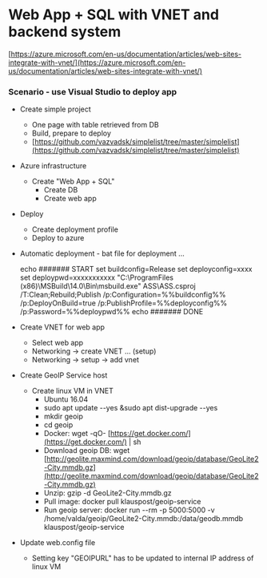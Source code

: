 # Web App + SQL with VNET and backend system

[https://azure.microsoft.com/en-us/documentation/articles/web-sites-integrate-with-vnet/](https://azure.microsoft.com/en-us/documentation/articles/web-sites-integrate-with-vnet/)

### Scenario - use Visual Studio to deploy app

- Create simple project
    - One page with table
      retrieved from DB
    - Build, prepare to deploy
    - [https://github.com/vazvadsk/simplelist/tree/master/simplelist](https://github.com/vazvadsk/simplelist/tree/master/simplelist)

- Azure infrastructure
    - Create "Web App +
      SQL"
        - Create DB
        - Create web app

- Deploy
    - Create deployment profile
    - Deploy to azure

- Automatic deployment - bat
     file for deployment …

 

    echo ####### START
    set buildconfig=Release
    set deployconfig=xxxx
    set deploypwd=xxxxxxxxxxx
    "C:\ProgramFiles (x86)\MSBuild\14.0\Bin\msbuild.exe" ASS\ASS.csproj /T:Clean;Rebuild;Publish /p:Configuration=%%buildconfig%% /p:DeployOnBuild=true /p:PublishProfile=%%deployconfig%% /p:Password=%%deploypwd%%
    echo ####### DONE

- Create VNET for web app
    - Select web app
    - Networking -&gt; create VNET
      … (setup)
    - Networking -&gt; setup -&gt;
      add vnet

- Create GeoIP Service host
    - Create linux VM in VNET
        - Ubuntu 16.04
        - sudo apt update --yes
       &sudo apt dist-upgrade --yes
        - mkdir geoip
        - cd geoip
        - Docker: wget -qO- [https://get.docker.com/](https://get.docker.com/) | sh
        - Download geoip DB: wget [http://geolite.maxmind.com/download/geoip/database/GeoLite2-City.mmdb.gz](http://geolite.maxmind.com/download/geoip/database/GeoLite2-City.mmdb.gz)
        - Unzip: gzip -d
       GeoLite2-City.mmdb.gz
        - Pull image: docker pull
       klauspost/geoip-service
        - Run geoip server: docker run --rm -p 5000:5000 -v  /home/valda/geoip/GeoLite2-City.mmdb:/data/geodb.mmdb klauspost/geoip-service

- Update web.config file 
    - Setting key
      "GEOIPURL" has to be updated to internal IP address of linux VM
